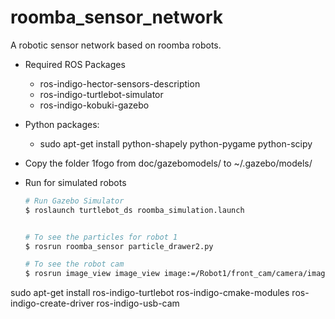 roomba_sensor_network
=====================

A robotic sensor network based on roomba robots.

* Required ROS Packages
    - ros-indigo-hector-sensors-description
    - ros-indigo-turtlebot-simulator
    - ros-indigo-kobuki-gazebo


* Python packages:
    - sudo apt-get install python-shapely python-pygame python-scipy

* Copy the folder 1fogo from doc/gazebomodels/ to ~/.gazebo/models/

* Run for simulated robots
    ```bash
    # Run Gazebo Simulator
    $ roslaunch turtlebot_ds roomba_simulation.launch


    # To see the particles for robot 1
    $ rosrun roomba_sensor particle_drawer2.py

    # To see the robot cam
    $ rosrun image_view image_view image:=/Robot1/front_cam/camera/image
    ```


sudo apt-get install ros-indigo-turtlebot ros-indigo-cmake-modules ros-indigo-create-driver ros-indigo-usb-cam             








